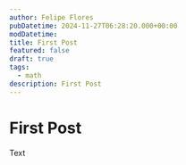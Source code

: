 ```yaml
---
author: Felipe Flores
pubDatetime: 2024-11-27T06:28:20.000+00:00
modDatetime: 
title: First Post
featured: false
draft: true
tags:
  - math
description: First Post
---
```


# First Post
Text